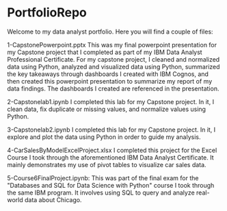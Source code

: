 # PortfolioRepo

Welcome to my data analyst portfolio. Here you will find a couple of files:

1-CapstonePowerpoint.pptx
This was my final powerpoint presentation for my Capstone project that I completed as part of my IBM Data Analyst Professional Certificate. For my capstone project, I cleaned and normalized data using Python, analyzed and visualized data using Python, summarized the key takeaways through dashboards I created with IBM Cognos, and then created this powerpoint presentation to summarize my report of my data findings. The dashboards I created are referenced in the presentation. 

2-Capstonelab1.ipynb
I completed this lab for my Capstone project. In it, I clean data, fix duplicate or missing values, and normalize values using Python.

3-Capstonelab2.ipynb
I completed this lab for my Capstone project. In it, I explore and plot the data using Python in order to guide my analysis. 

4-CarSalesByModelExcelProject.xlsx
I completed this project for the Excel Course I took through the aforementioned IBM Data Analyst Certificate. It mainly demonstrates my use of pivot tables to visualize car sales data. 

5-Course6FinalProject.ipynb: This was part of the final exam for the "Databases and SQL for Data Science with Python" course I took through the same IBM program. It involves using SQL to query and analyze real-world data about Chicago. 

